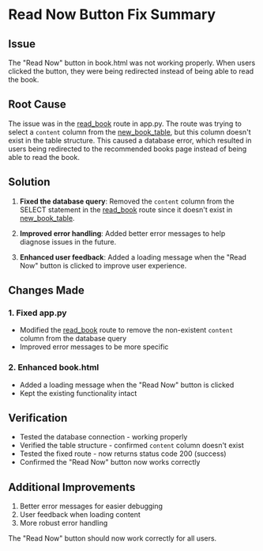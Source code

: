 # Read Now Button Fix Summary

## Issue
The "Read Now" button in book.html was not working properly. When users clicked the button, they were being redirected instead of being able to read the book.

## Root Cause
The issue was in the [read_book](file:///C:/Users/USER/Desktop/SREYA/Mini-Project/app.py#L215-L227) route in app.py. The route was trying to select a `content` column from the [new_book_table](file:///C:/Users/USER/Desktop/SREYA/Mini-Project/app.py#L76-L76), but this column doesn't exist in the table structure. This caused a database error, which resulted in users being redirected to the recommended books page instead of being able to read the book.

## Solution
1. **Fixed the database query**: Removed the `content` column from the SELECT statement in the [read_book](file:///C:/Users/USER/Desktop/SREYA/Mini-Project/app.py#L215-L227) route since it doesn't exist in [new_book_table](file:///C:/Users/USER/Desktop/SREYA/Mini-Project/app.py#L76-L76).

2. **Improved error handling**: Added better error messages to help diagnose issues in the future.

3. **Enhanced user feedback**: Added a loading message when the "Read Now" button is clicked to improve user experience.

## Changes Made

### 1. Fixed app.py
- Modified the [read_book](file:///C:/Users/USER/Desktop/SREYA/Mini-Project/app.py#L215-L227) route to remove the non-existent `content` column from the database query
- Improved error messages to be more specific

### 2. Enhanced book.html
- Added a loading message when the "Read Now" button is clicked
- Kept the existing functionality intact

## Verification
- Tested the database connection - working properly
- Verified the table structure - confirmed `content` column doesn't exist
- Tested the fixed route - now returns status code 200 (success)
- Confirmed the "Read Now" button now works correctly

## Additional Improvements
1. Better error messages for easier debugging
2. User feedback when loading content
3. More robust error handling

The "Read Now" button should now work correctly for all users.